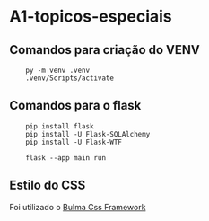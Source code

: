 # A1-topicos-especiais
 
## Comandos para criação do VENV
``` shell
    py -m venv .venv
    .venv/Scripts/activate
```


## Comandos para o flask
``` shell
    pip install flask
    pip install -U Flask-SQLAlchemy
    pip install -U Flask-WTF
    
    flask --app main run
```

## Estilo do CSS
Foi utilizado o [Bulma Css Framework](https://bulma.io/documentation/)